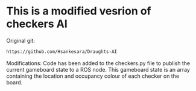 # This is a modified vesrion of checkers AI
Original git:
```Bash
https://github.com/Hsankesara/Draughts-AI
```

Modifications:
Code has been added to the checkers.py file to publish
the current gameboard state to a ROS node. This gameboard
state is an array containing the location and occupancy
colour of each checker on the board.
